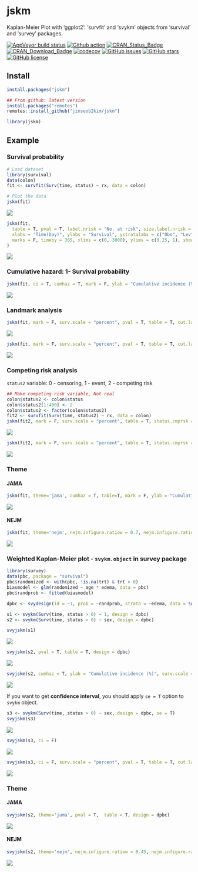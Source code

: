 jskm
================

Kaplan-Meier Plot with ‘ggplot2’: ‘survfit’ and ‘svykm’ objects from
‘survival’ and ‘survey’ packages.

<!-- badges: start -->
[![AppVeyor build
status](https://ci.appveyor.com/api/projects/status/github/jinseob2kim/jskm?branch=master&svg=true)](https://ci.appveyor.com/project/jinseob2kim/jskm)
[![Github
action](https://github.com/jinseob2kim/jskm/workflows/R-CMD-check/badge.svg)](https://github.com/jinseob2kim/jskm/actions)
[![CRAN_Status_Badge](https://www.r-pkg.org/badges/version/jskm)](https://cran.r-project.org/package=jskm)
[![CRAN_Download_Badge](https://cranlogs.r-pkg.org/badges/jskm)](https://CRAN.R-project.org/package=jskm)
[![codecov](https://codecov.io/github/jinseob2kim/jskm/branch/master/graphs/badge.svg)](https://app.codecov.io/github/jinseob2kim/jskm)
[![GitHub
issues](https://img.shields.io/github/issues/jinseob2kim/jskm.svg)](https://github.com/jinseob2kim/jskm/issues)
[![GitHub
stars](https://img.shields.io/github/stars/jinseob2kim/jskm.svg)](https://github.com/jinseob2kim/jskm/stargazers)
[![GitHub
license](https://img.shields.io/github/license/jinseob2kim/jskm.svg)](https://github.com/jinseob2kim/jskm/blob/master/LICENSE)
<!-- badges: end -->


## Install

``` r
install.packages("jskm")

## From github: latest version
install.packages("remotes")
remotes::install_github("jinseob2kim/jskm")

library(jskm)
```

## Example

### Survival probability

``` r
# Load dataset
library(survival)
data(colon)
fit <- survfit(Surv(time, status) ~ rx, data = colon)

# Plot the data
jskm(fit)
```

![](man/figures/README-unnamed-chunk-1-1.png)<!-- -->

``` r
jskm(fit,
  table = T, pval = T, label.nrisk = "No. at risk", size.label.nrisk = 8,
  xlabs = "Time(Day)", ylabs = "Survival", ystratalabs = c("Obs", "Lev", "Lev + 5FU"), ystrataname = "rx",
  marks = F, timeby = 365, xlims = c(0, 3000), ylims = c(0.25, 1), showpercent = T
)
```

![](man/figures/README-unnamed-chunk-1-2.png)<!-- -->

### Cumulative hazard: 1- Survival probability

``` r
jskm(fit, ci = T, cumhaz = T, mark = F, ylab = "Cumulative incidence (%)", surv.scale = "percent", pval = T, pval.size = 6, pval.coord = c(300, 0.7))
```

![](man/figures/README-unnamed-chunk-2-1.png)<!-- -->

### Landmark analysis

``` r
jskm(fit, mark = F, surv.scale = "percent", pval = T, table = T, cut.landmark = 500)
```

![](man/figures/README-unnamed-chunk-3-1.png)<!-- -->

``` r
jskm(fit, mark = F, surv.scale = "percent", pval = T, table = T, cut.landmark = 500, showpercent = T)
```

![](man/figures/README-unnamed-chunk-3-2.png)<!-- -->

### Competing risk analysis

`status2` variable: 0 - censoring, 1 - event, 2 - competing risk

``` r
## Make competing risk variable, Not real
colon$status2 <- colon$status
colon$status2[1:400] <- 2
colon$status2 <- factor(colon$status2)
fit2 <- survfit(Surv(time, status2) ~ rx, data = colon)
jskm(fit2, mark = F, surv.scale = "percent", table = T, status.cmprsk = "1")
```

![](man/figures/README-unnamed-chunk-4-1.png)<!-- -->

``` r
jskm(fit2, mark = F, surv.scale = "percent", table = T, status.cmprsk = "1", showpercent = T, cut.landmark = 500)
```

![](man/figures/README-unnamed-chunk-4-2.png)<!-- -->

### Theme

#### JAMA

``` r
jskm(fit, theme='jama', cumhaz = T, table=T, mark = F, ylab = "Cumulative incidence (%)", surv.scale = "percent", pval =T, pval.size = 6, pval.coord = c(300, 0.7))
```

![](man/figures/README-unnamed-chunk-5-1.png)<!-- -->

#### NEJM

``` r
jskm(fit, theme='nejm', nejm.infigure.ratiow = 0.7, nejm.infigure.ratioh = 0.4, nejm.infigure.ylim = c(0,0.7), cumhaz = T, table=T, mark = F, ylab = "Cumulative incidence (%)", surv.scale = "percent", pval =T, pval.size = 6, pval.coord = c(300, 0.7))
```

![](man/figures/README-unnamed-chunk-6-1.png)<!-- -->

### Weighted Kaplan-Meier plot - `svykm.object` in **survey** package

``` r
library(survey)
data(pbc, package = "survival")
pbc$randomized <- with(pbc, !is.na(trt) & trt > 0)
biasmodel <- glm(randomized ~ age * edema, data = pbc)
pbc$randprob <- fitted(biasmodel)

dpbc <- svydesign(id = ~1, prob = ~randprob, strata = ~edema, data = subset(pbc, randomized))

s1 <- svykm(Surv(time, status > 0) ~ 1, design = dpbc)
s2 <- svykm(Surv(time, status > 0) ~ sex, design = dpbc)

svyjskm(s1)
```

![](man/figures/README-unnamed-chunk-7-1.png)<!-- -->

``` r
svyjskm(s2, pval = T, table = T, design = dpbc)
```

![](man/figures/README-unnamed-chunk-7-2.png)<!-- -->

``` r
svyjskm(s2, cumhaz = T, ylab = "Cumulative incidence (%)", surv.scale = "percent", pval = T, design = dpbc, pval.coord = c(300, 0.7), showpercent = T)
```

![](man/figures/README-unnamed-chunk-7-3.png)<!-- -->

If you want to get **confidence interval**, you should apply `se = T`
option to `svykm` object.

``` r
s3 <- svykm(Surv(time, status > 0) ~ sex, design = dpbc, se = T)
svyjskm(s3)
```

![](man/figures/README-unnamed-chunk-8-1.png)<!-- -->

``` r
svyjskm(s3, ci = F)
```

![](man/figures/README-unnamed-chunk-8-2.png)<!-- -->

``` r
svyjskm(s3, ci = F, surv.scale = "percent", pval = T, table = T, cut.landmark = 1000, showpercent = T)
```

![](man/figures/README-unnamed-chunk-8-3.png)<!-- -->

### Theme

#### JAMA

``` r
svyjskm(s2, theme='jama', pval = T,  table = T, design = dpbc)
```

![](man/figures/README-unnamed-chunk-9-1.png)<!-- -->

#### NEJM

``` r
svyjskm(s2, theme='nejm', nejm.infigure.ratiow = 0.45, nejm.infigure.ratioh = 0.4, nejm.infigure.ylim = c(0.2,1), pval = T,  table = T, design = dpbc)
```

![](man/figures/README-unnamed-chunk-10-1.png)<!-- -->
